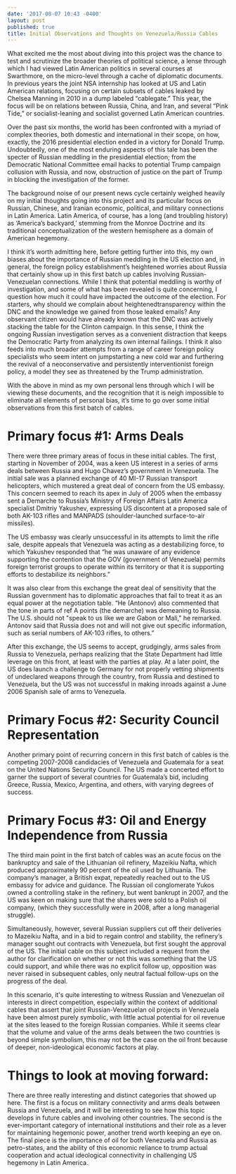 ```yaml
---
date: '2017-08-07 10:43 -0400'
layout: post
published: true
title: Initial Observations and Thoughts on Venezuela/Russia Cables
---
```


What excited me the most about diving into this project was the chance to test and scrutinize the broader theories of political science, a lense through which I had viewed Latin American politics in several courses at Swarthmore, on the micro-level through a cache of diplomatic documents. In previous years the joint NSA internship has looked at US and Latin American relations, focusing on certain subsets of cables leaked by Chelsea Manning in 2010 in a dump labeled “cablegate.” This year, the focus will be on relations between Russia, China, and Iran, and several “Pink Tide,” or socialist-leaning and socialist governed Latin American countries. 

Over the past six months, the world has been confronted with a myriad of complex theories, both domestic and international in their scope, on how, exactly, the 2016 presidential election ended in a victory for Donald Trump.  Undoubtedly, one of the most enduring aspects of this tale has been the specter of Russian meddling in the presidential election; from the Democratic National Committee email hacks to potential Trump campaign collusion with Russia, and now, obstruction of justice on the part of Trump in blocking the investigation of the former. 
 
The background noise of our present news cycle certainly weighed heavily on my initial thoughts going into this project and its particular focus on Russian, Chinese, and Iranian economic, political, and military connections in Latin America. Latin America, of course, has a long (and troubling history) as ‘America’s backyard,’ stemming from the Monroe Doctrine and its traditional conceptualization of the western hemisphere as a domain of American hegemony.

I think it’s worth admitting here, before getting further into this, my own biases about the importance of Russian meddling in the US election and, in general, the foreign policy establishment’s heightened worries about Russia that certainly show up in this first batch up cables involving Russian-Venezuelan connections.  While I think that potential meddling is worthy of investigation, and some of what has been revealed is quite concerning, I question how much it could have impacted the outcome of the election. For starters, why should we complain about heightenedtransparency within the DNC and the knowledge we gained from those leaked emails? Any observant citizen would have already known that the DNC was actively stacking the table for the Clinton campaign. In this sense, I think the ongoing Russian investigation serves as a convenient distraction that keeps the Democratic Party from analyzing its own internal failings. I think it also feeds into much broader attempts from a range of career foreign policy specialists who seem intent on jumpstarting a new cold war and furthering the revival of a neoconservative and persistently interventionist foreign policy, a model they see as threatened by the Trump administration.

With the above in mind as my own personal lens through which I will be viewing these documents, and the recognition that it is neigh impossible to eliminate all elements of personal bias, it’s time to go over some initial observations from this first batch of cables.

# Primary focus #1: Arms Deals

There were three primary areas of focus in these initial cables. The first, starting in November of 2004, was a keen US interest in a series of arms deals between Russia and Hugo Chavez’s government in Venezuela. The initial sale was a planned exchange of 40 MI-17 Russian transport helicopters, which mustered a great deal of concern from the US embassy. This concern seemed to reach its apex in July of 2005 when the embassy sent a Demarche to Russia’s Ministry of Foreign Affairs Latin America specialist Dmitriy Yakushev, expressing US discontent at a proposed sale of both AK-103 rifles and MANPADS (shoulder-launched surface-to-air missiles).
 
The US embassy was clearly unsuccessful in its attempts to limit the rifle sale, despite appeals that Venezuela was acting as a destabilizing force, to which Yakushev responded that “he was unaware of any evidence supporting the contention that the GOV (government of Venezuela) permits foreign terrorist groups to operate within its territory or that it is supporting efforts to destabilize its neighbors.”

It was also clear from this exchange the great deal of sensitivity that the Russian government has to diplomatic approaches that fail to treat it as an equal power at the negotiation table. “He (Antonov) also commented that the tone in parts of ref A points (the demarche) was demeaning to Russia.  The U.S. should not "speak to us like we are Gabon or Mali," he remarked.  Antonov said that Russia does not and will not give out specific information, such as serial numbers of AK-103 rifles, to others.”

After this exchange, the US seems to accept, grudgingly, arms sales from Russia to Venezuela, perhaps realizing that the State Department had little leverage on this front, at least with the parties at play. At a later point, the US does launch a challenge to Germany for not properly vetting shipments of undeclared weapons through the country, from Russia and destined to Venezuela, but the US was not successful in making inroads against a June 2006 Spanish sale of arms to Venezuela.

# Primary Focus #2: Security Council Representation

Another primary point of recurring concern in this first batch of cables is the competing 2007-2008 candidacies of Venezuela and Guatemala for a seat on the United Nations Security Council. The US made a concerted effort to garner the support of several countries for Guatemala’s bid, including Greece, Russia, Mexico, Argentina, and others, with varying degrees of success.

# Primary Focus #3: Oil and Energy Independence from Russia

The third main point in the first batch of cables was an acute focus on the bankruptcy and sale of the Lithuanian oil refinery, Mazeikiu Nafta, which produced approximately 90 percent of the oil used by Lithuania. The company’s manager, a British expat, repeatedly reached out to the US embassy for advice and guidance. The Russian oil conglomerate Yukos owned a controlling stake in the refinery, but went bankrupt in 2007, and the US was keen on making sure that the shares were sold to a Polish oil company, (which they successfully were in 2008, after a long managerial struggle).

Simultaneously, however, several Russian suppliers cut off their deliveries to Mazeikiu Nafta, and in a bid to regain control and stability, the refinery’s manager sought out contracts with Venezuela, but first sought the approval of the US. The initial cable on this subject included a request from the author for clarification on whether or not this was something that the US could support, and while there was no explicit follow up, opposition was never raised in subsequent cables, only neutral factual follow-ups on the progress of the deal.

In this scenario, it's quite interesting to witness Russian and Venezuelan oil interests in direct competition, especially within the context of additional cables that assert that joint Russian-Venezuelan oil projects in Venezuela have been almost purely symbolic, with little actual potential for oil revenue at the sites leased to the foreign Russian companies. While it seems clear that the volume and value of the arms deals between the two countries is beyond simple symbolism, this may not be the case on the oil front because of deeper, non-ideological economic factors at play.

# Things to look at moving forward:

There are three really interesting and distinct categories that showed up here. The first is a focus on military connectivity and arms deals between Russia and Venezuela, and it will be interesting to see how this topic develops in future cables and involving other countries. The second is the ever-important category of international institutions and their role as a lever for maintaining hegemonic power, another trend worth keeping an eye on. The final piece is the importance of oil for both Venezuela and Russia as petro-states, and the ability of this economic reliance to trump actual cooperation and actual ideological connectivity in challenging US hegemony in Latin America.

